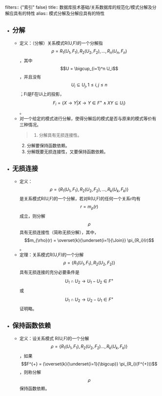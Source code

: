 filters:: {"索引" false}
title:: 数据库技术基础/关系数据库的规范化/模式分解及分解应具有的特性
alias:: 模式分解及分解应具有的特性

- ## 分解
	- 定义：（分解）关系模式R(U,F)的一个分解指 $$\rho = {R_1(U_1,F_1),R_2(U_2,F_2),…,R_n(U_n,F_n)}$$，其中 $$U = \bigcup_{i=1}^n U_i$$，并且没有 $$U_i \subseteq U_j, 1 \le i, j \le n$$；Fi是F在Ui上的投影，$$F_i = \{X \to Y | X \to Y \in F^+ \land XY \subseteq U_i \}$$。
	- 对一个给定的模式进行分解，使得分解后的模式是否与原来的模式等价有三种情况。
	  > 1. 分解具有无损连接性。
	  2. 分解要保持函数依赖。
	  3. 分解既要无损连接性，又要保持函数依赖。
- ## 无损连接
	- 定义：$$\rho = \{R_1(U_1,F_1),R_2(U_2,F_2),…,R_k(U_k,F_k)\}$$ 是关系模式R(U,F)的一个分解，若对R(U,F)的任何一个关系r均有$$r=m_{\rho}(r)$$ 成立，则分解 $$\rho$$ 具有无损连接性（简称无损分解），其中，$$m_{\rho}(r) = \overset{k}{\underset{i=1}{\Join}} \pi_{R_i}(r)$$ 。
	- 定理：关系模式R(U,F)的一个分解 $$\rho = \{R_1(U_1,F_1),R_2(U_2,F_2)\}$$ 具有无损连接的充分必要条件是 $$U_1 \cap U_2 \to U_1 - U_2 \in F^+$$ 或 $$U_1 \cap U_2 \to U_2 - U_1 \in F^{+}$$ 证明略。
- ## 保持函数依赖
	- 定义：设关系模式 R(U,F)的一个分解 $$\rho = \{R_1(U_1,F_1),R_2(U_2,F_2)…,R_k(U_k,F_k)\}$$ ，如果$$F^{+} = (\overset{k}{\underset{i=1}{\bigcup}} \pi_{R_i}(F^{+}))$$，则称分解 $$\rho$$ 保持函数依赖。